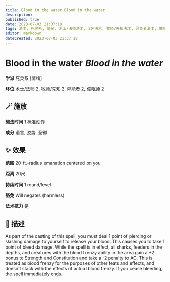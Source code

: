 ```yaml
---
title: Blood in the water Blood in the water
description: 
published: true
date: 2023-07-03 21:37:18
tags: 法术, 死灵系, 情绪, 术士/法师法术, 2环法术, 牧师/先知法术, 异能者法术, 催眠师法术
editor: markdown
dateCreated: 2023-07-03 21:37:18
---
```


# **Blood in the water** *Blood in the water*

**学派** 死灵系 \[情绪\] 

**环位** 术士/法师 2, 牧师/先知 2, 异能者 2, 催眠师 2

## 🪄 施放

**施法时间** 1 标准动作

**成分** 语言, 姿势, 圣徽

## ✨ 效果  

**范围** 20-ft.-radius emanation centered on you

**距离** 20尺  

**持续时间** 1 round/level 

**豁免** Will negates (harmless)

**法术抗力** 是

## 📖 描述

As part of the casting of this spell, you must deal 1 point of piercing or slashing damage to yourself to release your blood. This causes you to take 1 point of bleed damage. While the spell is in effect, all sharks, feeders in the depths, and creatures with the blood frenzy ability in the area gain a +2 bonus to Strength and Constitution and take a -2 penalty to AC. This is treated as blood frenzy for the purposes of other feats and effects, and doesn't stack with the effects of actual blood frenzy. If you cease bleeding, the spell immediately ends.
    